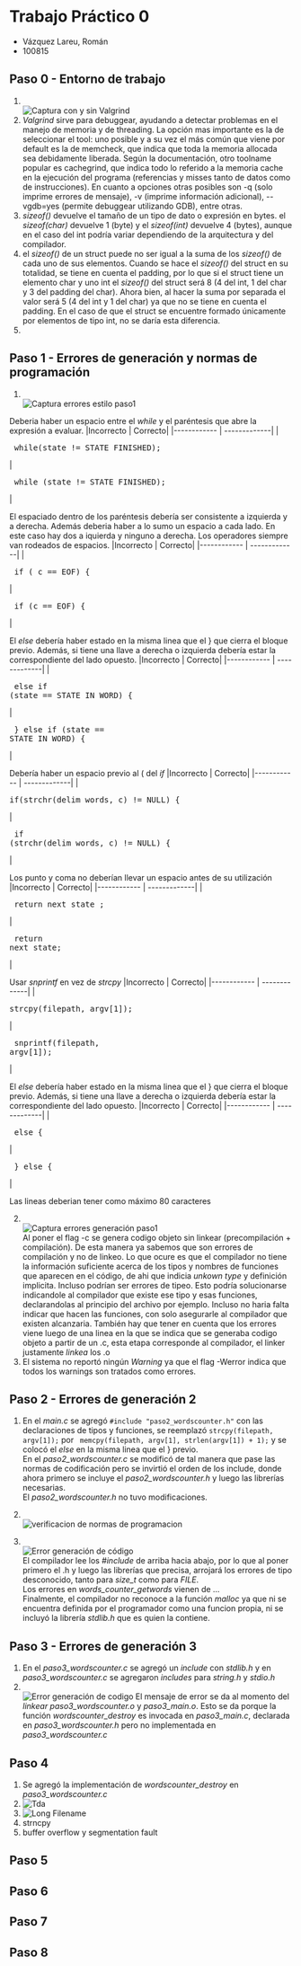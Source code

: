 # Trabajo Práctico 0

* Vázquez Lareu, Román
* 100815

## Paso 0 - Entorno de trabajo

1. <br> ![Captura con y sin Valgrind](/valgrind.png)
2. *Valgrind* sirve para debuggear, ayudando a detectar problemas en el manejo de memoria y de threading. La opción mas importante es la de seleccionar el tool: uno posible y a su vez el más común que viene por default es la de memcheck, que indica que toda la memoria allocada sea debidamente liberada. Según la documentación, otro toolname popular es cachegrind, que indica todo lo referido a la memoria cache en la ejecución del programa (referencias y misses tanto de datos como de instrucciones). En cuanto a opciones otras posibles son -q (solo imprime errores de mensaje), -v (imprime información adicional), --vgdb=yes (permite debuggear utilizando GDB), entre otras.
3. *sizeof()* devuelve el tamaño de un tipo de dato o expresión en bytes. el *sizeof(char)* devuelve 1 (byte) y el *sizeof(int)* devuelve 4 (bytes), aunque en el caso del int podría variar dependiendo de la arquitectura y del compilador.
4. el *sizeof()* de un struct puede no ser igual a la suma de los *sizeof()* de cada uno de sus elementos. Cuando se hace el *sizeof()* del struct en su totalidad, se tiene en cuenta el padding, por lo que si el struct tiene un elemento char y uno int el *sizeof()* del struct será 8 (4 del int, 1 del char y 3 del padding del char). Ahora bien, al hacer la suma por separada el valor será 5 (4 del int y 1 del char) ya que no se tiene en cuenta el padding. En el caso de que el struct se encuentre formado únicamente por elementos de tipo int, no se daría esta diferencia.
5.


## Paso 1 - Errores de generación y normas de programación

1. <br> ![Captura errores estilo paso1](/errorEstiloPaso1.png)


Deberia haber un espacio entre el *while* y el paréntesis que abre la expresión a evaluar.
|Incorrecto | Correcto|
|------------ | -------------|
|<pre lang="C"> while(state != STATE_FINISHED); </pre>|<pre lang="C"> while (state != STATE_FINISHED);</pre>|

El espaciado dentro de los paréntesis debería ser consistente a izquierda y a derecha. Además deberia haber a lo sumo un espacio a cada lado. En este caso hay dos a iquierda y ninguno a derecha. Los operadores siempre van rodeados de espacios. 
|Incorrecto | Correcto|
|------------ | -------------|
|<pre lang="C"> if (  c == EOF) { </pre> | <pre lang="C"> if (c == EOF) { </pre>|

El *else* debería haber estado en la misma linea que el } que cierra el bloque previo. Además, si tiene una llave a derecha o izquierda debería estar la correspondiente del lado opuesto.
|Incorrecto | Correcto|
|------------ | -------------|
|<pre lang="C"> else if (state == STATE_IN_WORD) { </pre>| <pre lang="C"> } else if (state == STATE_IN_WORD) { </pre> |

Debería haber un espacio previo al ( del *if*
|Incorrecto | Correcto|
|------------ | -------------|
|<pre lang="C"> if(strchr(delim_words, c) != NULL) { </pre> | <pre lang="C"> if (strchr(delim_words, c) != NULL) { </pre>|

Los punto y coma no deberían llevar un espacio antes de su utilización
|Incorrecto | Correcto|
|------------ | -------------|
|<pre lang="C"> return next_state ; </pre> | <pre lang="C"> return next_state; </pre>|

Usar *snprintf* en vez de *strcpy*
|Incorrecto | Correcto|
|------------ | -------------|
|<pre lang="C"> strcpy(filepath, argv[1]); </pre> | <pre lang="C"> snprintf(filepath, argv[1]); </pre>|

El *else* debería haber estado en la misma linea que el } que cierra el bloque previo. Además, si tiene una llave a derecha o izquierda debería estar la correspondiente del lado opuesto.
|Incorrecto | Correcto|
|------------ | -------------|
|<pre lang="C"> else {  </pre>| <pre lang="C"> } else { </pre> |

Las lineas deberian tener como máximo 80 caracteres

2. <br> ![Captura errores generación paso1](/errorGeneracionPaso1.png) <br> Al poner el flag -c se genera codigo objeto sin linkear (precompilación + compilación). De esta manera ya sabemos que son errores de compilación y no de linkeo. Lo que ocure es que el compilador no tiene la información suficiente acerca de los tipos y nombres de funciones que aparecen en el código, de ahi que indicia *unkown type* y definición implicita. Incluso podrían ser errores de tipeo. Esto podría solucionarse indicandole al compilador que existe ese tipo y esas funciones, declarandolas al principio del archivo por ejemplo. Incluso no haria falta indicar que hacen las funciones, con solo asegurarle al compilador que existen alcanzaria. También hay que tener en cuenta que los errores viene luego de una linea en la que se indica que se generaba codigo objeto a partir de un .c, esta etapa corresponde al compilador, el linker justamente *linkea* los .o
3. El sistema no reportó ningún *Warning* ya que el flag -Werror indica que todos los warnings son tratados como errores.


## Paso 2 - Errores de generación 2

1. En el *main.c* se agregó `#include "paso2_wordscounter.h"` con las declaraciones de tipos y funciones, se reemplazó `strcpy(filepath, argv[1]);` por  ` memcpy(filepath, argv[1], strlen(argv[1]) + 1);` y se colocó el *else* en la misma linea que el } previo. <br> En el *paso2_wordscounter.c* se modificó de tal manera que pase las normas de codificación pero se invirtió el orden de los include, donde ahora primero se incluye el *paso2_wordscounter.h* y luego las librerías necesarias. <br> El *paso2_wordscounter.h* no tuvo modificaciones.

2. <br> ![verificacion de normas de programacion](/normasProgramacionPaso2.png)
3. <br> ![Error generación de código](/errorGeneracionPaso2.png) <br> El compilador lee los *#include* de arriba hacia abajo, por lo que al poner primero el .h y luego las librerías que precisa, arrojará los errores de tipo desconocido, tanto para *size_t* como para *FILE*. <br> Los errores en *words_counter_getwords* vienen de ... <br> Finalmente, el compilador no reconoce a la función *malloc* ya que ni se encuentra definida por el programador como una funcion propia, ni se incluyó la librería *stdlib.h* que es quien la contiene.

## Paso 3 - Errores de generación 3
1. En el *paso3_wordscounter.c* se agregó un *include* con *stdlib.h* y en *paso3_wordscounter.c* se agregaron *includes* para *string.h* y *stdio.h*
2. <br> ![Error generación de codigo](/errorGeneracionPaso3.png) El mensaje de error se da al momento del *linkear* *paso3_wordscounter.o* y *paso3_main.o*. Esto se da porque la función *wordscounter_destroy* es invocada en *paso3_main.c*, declarada en *paso3_wordscounter.h* pero no implementada en *paso3_wordscounter.c*
## Paso 4
1. Se agregó la implementación de *wordscounter_destroy* en *paso3_wordscounter.c*
2. ![Tda](/resultadoTdaValgrindPaso4.png)
3. ![Long Filename](/resultadoLongFileNameValgrindPaso4.png)
4. strncpy
5. buffer overflow y segmentation fault
## Paso 5
## Paso 6
## Paso 7 
## Paso 8
